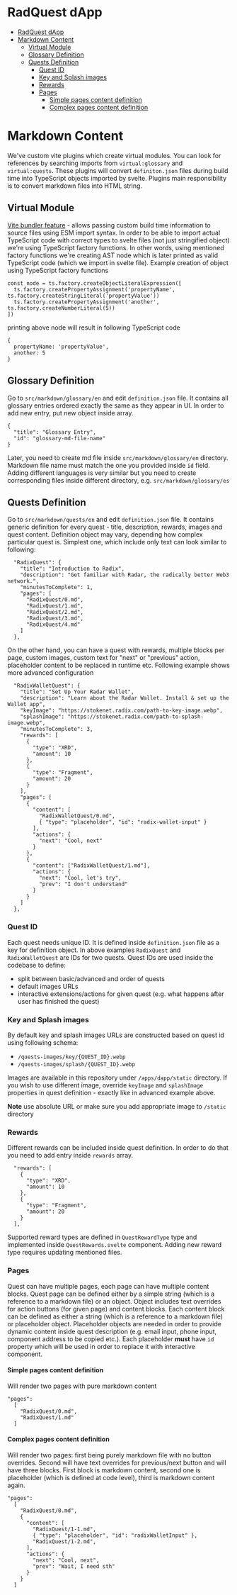 # RadQuest dApp

- [RadQuest dApp](#radquest-dapp)
- [Markdown Content](#markdown-content)
  - [Virtual Module](#virtual-module)
  - [Glossary Definition](#glossary-definition)
  - [Quests Definition](#quests-definition)
    - [Quest ID](#quest-id)
    - [Key and Splash images](#key-and-splash-images)
    - [Rewards](#rewards)
    - [Pages](#pages)
      - [Simple pages content definition](#simple-pages-content-definition)
      - [Complex pages content definition](#complex-pages-content-definition)

# Markdown Content

We've custom vite plugins which create virtual modules. You can look for references by searching imports from `virtual:glossary` and `virtual:quests`. These plugins will convert `definiton.json` files during build time into TypeScript objects imported by svelte. Plugins main responsibility is to convert markdown files into HTML string. 

## Virtual Module

[Vite bundler feature](https://vitejs.dev/guide/api-plugin#virtual-modules-convention) - allows passing custom build time information to source files using ESM import syntax. In order to be able to import actual TypeScript code with correct types to svelte files (not just stringified object) we're using TypeScript factory functions. In other words, using mentioned factory functions we're creating AST node which is later printed as valid TypeScript code (which we import in svelte file). Example creation of object using TypeScript factory functions
```
const node = ts.factory.createObjectLiteralExpression([
  ts.factory.createPropertyAssignment('propertyName', ts.factory.createStringLiteral('propertyValue'))
  ts.factory.createPropertyAssignment('another', ts.factory.createNumberLiteral(5))
])
```
printing above node will result in following TypeScript code
```
{ 
  propertyName: 'propertyValue',
  another: 5
}
```

## Glossary Definition

Go to `src/markdown/glossary/en` and edit `definition.json` file. It contains all glossary entries ordered exactly the same as they appear in UI. In order to add new entry, put new object inside array.

```
{
  "title": "Glossary Entry",
  "id": "glossary-md-file-name"
}
```

Later, you need to create md file inside `src/markdown/glossary/en` directory. Markdown file name must match the one you provided inside `id` field. Adding different languages is very similar but you need to create corresponding files inside different directory, e.g. `src/markdown/glossary/es`

## Quests Definition

Go to `src/markdown/quests/en` and edit `definition.json` file. It contains generic definition for every quest - title, description, rewards, images and quest content. Definition object may vary, depending how complex particular quest is. Simplest one, which include only text can look similar to following:

```
  "RadixQuest": {
    "title": "Introduction to Radix",
    "description": "Get familiar with Radar, the radically better Web3 network.",
    "minutesToComplete": 1,
    "pages": [
      "RadixQuest/0.md",
      "RadixQuest/1.md",
      "RadixQuest/2.md",
      "RadixQuest/3.md",
      "RadixQuest/4.md"
    ]
  },
```

On the other hand, you can have a quest with rewards, multiple blocks per page, custom images, custom text for "next" or "previous" action, placeholder content to be replaced in runtime etc. Following example shows more advanced configuration

```
  "RadixWalletQuest": {
    "title": "Set Up Your Radar Wallet",
    "description": "Learn about the Radar Wallet. Install & set up the Wallet app",
    "keyImage": "https://stokenet.radix.com/path-to-key-image.webp",
    "splashImage": "https://stokenet.radix.com/path-to-splash-image.webp",
    "minutesToComplete": 3,
    "rewards": [
      {
        "type": "XRD",
        "amount": 10
      },
      {
        "type": "Fragment",
        "amount": 20
      }
    ],
    "pages": [
      {
        "content": [
          "RadixWalletQuest/0.md",
          { "type": "placeholder", "id": "radix-wallet-input" }
        ],
        "actions": {
          "next": "Cool, next"
        }
      },
      {
        "content": ["RadixWalletQuest/1.md"],
        "actions": {
          "next": "Cool, let's try",
          "prev": "I don't understand"
        }
      }
    ]
  },
```

### Quest ID

Each quest needs unique ID. It is defined inside `definition.json` file as a key for definition object. In above examples `RadixQuest` and `RadixWalletQuest` are IDs for two quests. Quest IDs are used inside the codebase to define:

- split between basic/advanced and order of quests
- default images URLs
- interactive extensions/actions for given quest (e.g. what happens after user has finished the quest)

### Key and Splash images

By default key and splash images URLs are constructed based on quest id using following schema:

- `/quests-images/key/{QUEST_ID}.webp`
- `/quests-images/splash/{QUEST_ID}.webp`

Images are available in this repository under `/apps/dapp/static` directory. If you wish to use different image, override `keyImage` and `splashImage` properties in quest definition - exactly like in advanced example above.

**Note** use absolute URL or make sure you add appropriate image to `/static` directory

### Rewards

Different rewards can be included inside quest definition. In order to do that you need to add entry inside `rewards` array.

```
  "rewards": [
    {
      "type": "XRD",
      "amount": 10
    },
    {
      "type": "Fragment",
      "amount": 20
    }
  ],
```

Supported reward types are defined in `QuestRewardType` type and implemented inside `QuestRewards.svelte` component. Adding new reward type requires updating mentioned files.

### Pages

Quest can have multiple pages, each page can have multiple content blocks. Quest page can be defined either by a simple string (which is a reference to a markdown file) or an object. Object includes text overrides for action buttons (for given page) and content blocks. Each content block can be defined as either a string (which is a reference to a markdown file) or placeholder object. Placeholder objects are needed in order to provide dynamic content inside quest description (e.g. email input, phone input, component address to be copied etc.). Each placeholder **must** have `id` property which will be used in order to replace it with interactive component.

#### Simple pages content definition

Will render two pages with pure markdown content

```
"pages":
  [
    "RadixQuest/0.md",
    "RadixQuest/1.md"
  ]
```

#### Complex pages content definition

Will render two pages: first being purely markdown file with no button overrides. Second will have text overrides for previous/next button and will have three blocks. First block is markdown content, second one is placeholder (which is defined at code level), third is markdown content again.

```
"pages":
  [
    "RadixQuest/0.md",
    {
      "content": [
        "RadixQuest/1-1.md",
        { "type": "placeholder", "id": "radixWalletInput" },
        "RadixQuest/1-2.md",
      ],
      "actions": {
        "next": "Cool, next",
        "prev": "Wait, I need sth"
      }
    }
  ]
```
